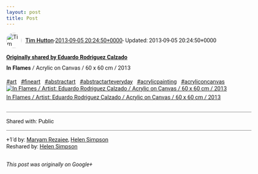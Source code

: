 ```yaml
---
layout: post
title: Post
---
```


<html><head><meta charset="utf-8"><title>Google+ post</title><style>body {font: 11pt Roboto, Arial, sans-serif; max-width: 640px; margin: 24px;}.author-photo {border-radius: 50%; margin-right: 10px; width: 40px;}.author {font-weight: 500;}.main-content {margin: 15px 0 15px;}.post-title {font-weight: bold;}.location {display: block; margin-top: 15px;}.location img {float: left; margin-right: 5px; width: 20px;}.media-link {display: inline-block; max-width: 100%; vertical-align: top;}.media-link p {margin-top: 5px; max-height: 4em; overflow: scroll;}.media {max-height: 100vh; max-width: 100%;}.video-placeholder {background: black; display: flex; height: 300px; max-width: 100%; width: 640px;}.play-icon {border-bottom: 30px solid transparent; border-left: 50px solid white; border-top: 30px solid transparent; color: white; margin: auto;}.album {max-height: 800px; overflow: scroll; width: calc(100vw - 48px);}.album .media-link {margin-right: 5px; max-width: 250px;}.album .media {max-height: 250px;}.link-embed {border-top: 1px solid lightgrey; display: block; margin-top: 20px;}.link-embed img {max-width: 100%;}.inline-link-embed {display: block;}.inline-link-embed img {vertical-align: middle;}.link-title {display: inline-block; font-size: medium; font-weight: 300; padding-left: 1em;}.reshare-attribution {display: block; font-weight: bold; margin-bottom: 10px;}.poll-image {margin-bottom: 5px; max-height: 300px; max-width: 500px;}.poll-choice {align-items: center; display: flex; margin-bottom: 5px; max-width: 500px;}.poll-choice-percentage {background-color: lightblue; height: 100%; left: 0; position: absolute; z-index: -1;}.poll-choice-selected {margin-right: 5px;}.poll-choice-results {border: 1px solid lightgray; border-radius: 5px; display: flex; line-height: 40px; overflow: hidden; padding: 0 8px; position: relative;}.poll-choice-results, .poll-choice-description {flex-grow: 1; margin-right: 10px;}.poll-choice-image {width: 100%;}.poll-choice-image, .poll-choice-image img {max-height: 40px; max-width: 100px;}.poll-choice-votes {max-height: 100px; overflow: auto;}.plus-entity-embed {color: black; display: block; text-decoration: none;}.plus-entity-embed-cover-photo {max-height: 300px; max-width: 100%;}.plus-entity-embed-info {padding: 0 1em 1em;}.plus-entity-embed-info h2 {font-weight: 500; margin: 10px 0;}.plus-entity-embed-info p {font-size: small; margin: 0;}.collection-owner-avatar {border-radius: 50%; border: 2px solid white; height: 40px; margin-top: -22px;}.visibility {padding: 1em 0; border-top: 1px solid grey;}.post-activity {padding: 1em 0; border-top: 1px solid grey;}.comments {border-top: 1px solid gray; padding-top: 1em;}.comment + .comment {margin-top: 1em;}.comment .media-link, .comment .inline-link-embed {margin-top: 5px;}</style></head><body><div style="margin-bottom:1em;"><div style="display:flex; align-items:center"><img class="author-photo" src="https://lh4.googleusercontent.com/-epo4ZZKNqEw/AAAAAAAAAAI/AAAAAAAAVSU/qu3LpcHEnoQ/s64-c/photo.jpg" alt="Tim Hutton"><a href="https://plus.google.com/+TimHutton" target="_blank" class="author">Tim Hutton</a> - <a target="_blank" href="https://plus.google.com/+TimHutton/posts/iirnpg9KftH">2013-09-05 20:24:50+0000</a><span> - Updated: 2013-09-05 20:24:50+0000</span></div><div class="main-content"></div><div><a target="_blank" href="https://plus.google.com/+EduardoRodriguezCalzado/posts/b1u1btbxj4r" class="reshare-attribution">Originally shared by Eduardo Rodriguez Calzado</a><b>In Flames</b> / Acrylic on Canvas / 60 x 60 cm / 2013<br><br> <a rel="nofollow" class="ot-hashtag bidi_isolate" href="https://plus.google.com/s/%23art/posts" >#art</a>   <a rel="nofollow" class="ot-hashtag bidi_isolate" href="https://plus.google.com/s/%23fineart/posts" >#fineart</a>   <a rel="nofollow" class="ot-hashtag bidi_isolate" href="https://plus.google.com/s/%23abstractart/posts" >#abstractart</a>   <a rel="nofollow" class="ot-hashtag bidi_isolate" href="https://plus.google.com/s/%23abstractarteveryday/posts" >#abstractarteveryday</a>   <a rel="nofollow" class="ot-hashtag bidi_isolate" href="https://plus.google.com/s/%23acrylicpainting/posts" >#acrylicpainting</a>   <a rel="nofollow" class="ot-hashtag bidi_isolate" href="https://plus.google.com/s/%23acryliconcanvas/posts" >#acryliconcanvas</a>  <a href="https://lh3.googleusercontent.com/-xZOTaoRrOHk/Uiir9gZIjhI/AAAAAAAAYiU/-rxbBdV9Lo4/In+Flames.jpg" target="_blank" class="media-link"><img src="https://lh3.googleusercontent.com/-xZOTaoRrOHk/Uiir9gZIjhI/AAAAAAAAYiU/-rxbBdV9Lo4/In+Flames.jpg" alt="In Flames / Artist: Eduardo Rodriguez Calzado / Acrylic on Canvas / 60 x 60 cm / 2013" class="media"><p>In Flames / Artist: Eduardo Rodriguez Calzado / Acrylic on Canvas / 60 x 60 cm / 2013</p></a></div></div><div class="visibility">Shared with: Public</div><div class="post-activity"><div class="plus-oners">+1'd by: <a href="https://plus.google.com/100069729384936066460">Maryam Rezaiee</a>, <a href="https://plus.google.com/112567135795653980563">Helen Simpson</a></div><div class="resharers">Reshared by: <a href="https://plus.google.com/112567135795653980563">Helen Simpson</a></div></div></body></html>

<i>This post was originally on Google+</i>
